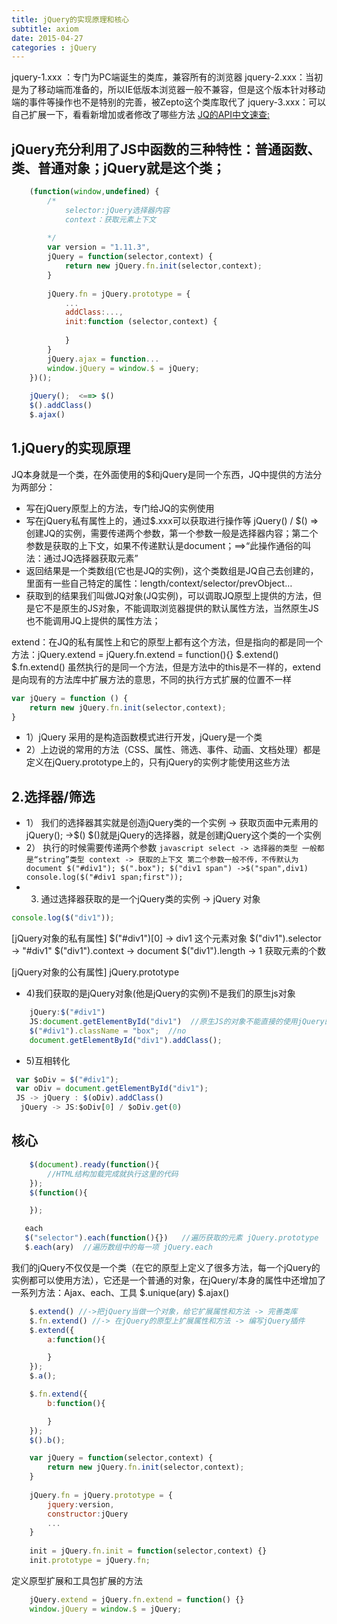 ```yaml
---
title: jQuery的实现原理和核心
subtitle: axiom
date: 2015-04-27
categories : jQuery
---
```

jquery-1.xxx ：专门为PC端诞生的类库，兼容所有的浏览器 
jquery-2.xxx：当初是为了移动端而准备的，所以IE低版本浏览器一般不兼容，但是这个版本针对移动端的事件等操作也不是特别的完善，被Zepto这个类库取代了 
jquery-3.xxx：可以自己扩展一下，看看新增加或者修改了哪些方法
[JQ的API中文速查:](http://jquery.cuishifeng.cn/) 

## jQuery充分利用了JS中函数的三种特性：普通函数、类、普通对象；jQuery就是这个类；
```javascript
    (function(window,undefined) {
        /*
            selector:jQuery选择器内容
            context：获取元素上下文
           
        */
        var version = "1.11.3",
        jQuery = function(selector,context) {
            return new jQuery.fn.init(selector,context);
        }
        
        jQuery.fn = jQuery.prototype = {
            ...
            addClass:...,
            init:function (selector,context) {
                
            }
        }
        jQuery.ajax = function...
        window.jQuery = window.$ = jQuery;
    })();
    
    jQuery();  <==> $()
    $().addClass()
    $.ajax()
```

## 1.jQuery的实现原理
JQ本身就是一个类，在外面使用的$和jQuery是同一个东西，JQ中提供的方法分为两部分：
+ 写在jQuery原型上的方法，专门给JQ的实例使用
+ 写在jQuery私有属性上的，通过$.xxx可以获取进行操作等 jQuery() / $() =>创建JQ的实例，需要传递两个参数，第一个参数一般是选择器内容；第二个参数是获取的上下文，如果不传递默认是document；==>“此操作通俗的叫法：通过JQ选择器获取元素”
+ 返回结果是一个类数组(它也是JQ的实例)，这个类数组是JQ自己去创建的，里面有一些自己特定的属性：length/context/selector/prevObject…
+ 获取到的结果我们叫做JQ对象(JQ实例)，可以调取JQ原型上提供的方法，但是它不是原生的JS对象，不能调取浏览器提供的默认属性方法，当然原生JS也不能调用JQ上提供的属性方法；

extend：在JQ的私有属性上和它的原型上都有这个方法，但是指向的都是同一个方法：jQuery.extend = jQuery.fn.extend = function(){} 
$.extend() 
$.fn.extend() 
虽然执行的是同一个方法，但是方法中的this是不一样的，extend是向现有的方法库中扩展方法的意思，不同的执行方式扩展的位置不一样
```javascript
var jQuery = function () {
    return new jQuery.fn.init(selector,context); 
}
```
+ 1）jQuery 采用的是构造函数模式进行开发，jQuery是一个类
+ 2）上边说的常用的方法（CSS、属性、筛选、事件、动画、文档处理）都是定义在jQuery.prototype上的，只有jQuery的实例才能使用这些方法

## 2.选择器/筛选
+ 1） 我们的选择器其实就是创造jQuery类的一个实例 -> 获取页面中元素用的jQuery(); ->$()
    $()就是jQuery的选择器，就是创建jQuery这个类的一个实例
+ 2） 执行的时候需要传递两个参数
        ```javascript
            select -> 选择器的类型 一般都是“string”类型
            context -> 获取的上下文 第二个参数一般不传，不传默认为document
            $("#div1");
            $(".box");
            $("div1 span") ->$("span",div1)
            console.log($("#div1 span;first"));
        ```
+ 3) 通过选择器获取的是一个jQuery类的实例 -> jQuery 对象
 ```javascript
 console.log($("div1"));
 ```
 [jQuery对象的私有属性]
 $("#div1")[0] -> div1 这个元素对象
 $("div1").selector -> "#div1"
 $("div1").context -> document
 $("div1").length -> 1 获取元素的个数

 [jQuery对象的公有属性]
 jQuery.prototype
 
+ 4)我们获取的是jQuery对象(他是jQuery的实例)不是我们的原生js对象
```javascript
    jQuery:$("#div1")
    JS:document.getElementById("div1")  //原生JS的对象不能直接的使用jQuery的方法，同理，jQuery的对象也不能使用原生js的方法
    $("#div1").className = "box";  //no
    document.getElementById("div1").addClass();
```
        
+ 5)互相转化
```javascript   
 var $oDiv = $("#div1");
 var oDiv = document.getElementById("div1");
 JS -> jQuery : $(oDiv).addClass()
  jQuery -> JS:$oDiv[0] / $oDiv.get(0)
```
 
## 核心
```javascript
    $(document).ready(function(){
        //HTML结构加载完成就执行这里的代码
    });
    $(function(){

    });
```
 ```javascript
    each
    $("selector").each(function(){})   //遍历获取的元素 jQuery.prototype
    $.each(ary)  //遍历数组中的每一项 jQuery.each 
```

我们的jQuery不仅仅是一个类（在它的原型上定义了很多方法，每一个jQuery的实例都可以使用方法），它还是一个普通的对象，在jQuery/本身的属性中还增加了一系列方法：Ajax、each、工具
$.unique(ary)
$.ajax()

```javascript
    $.extend() //->把jQuery当做一个对象，给它扩展属性和方法 -> 完善类库
    $.fn.extend() //-> 在jQuery的原型上扩展属性和方法 -> 编写jQuery插件
    $.extend({
        a:function(){

        }
    });
    $.a();

    $.fn.extend({
        b:function(){

        }
    });
    $().b();
```

```javascript
    var jQuery = function(selector,context) {
        return new jQuery.fn.init(selector,context);
    }
    
    jQuery.fn = jQuery.prototype = {
        jquery:version,
        constructor:jQuery
        ...
    }
    
    init = jQuery.fn.init = function(selector,context) {}
    init.prototype = jQuery.fn;
```
定义原型扩展和工具包扩展的方法
```javascript
    jQuery.extend = jQuery.fn.extend = function() {}
    window.jQuery = window.$ = jQuery;
```




